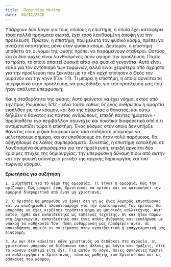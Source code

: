 ```yaml
---
title:  Περαιτέρω Μελέτη
date:  04/12/2020
---
```


Υπάρχουν δύο λόγοι για τους οποίους η επιστήμη, η οποία έχει καταφέρει τόσα πολλά πράγματα σωστά, έχει τόσο λανθασμένη άποψη για την προέλευση. Πρώτον, η επιστήμη, που μελετά τον φυσικό κόσμο, πρέπει να αναζητά απαντήσεις μόνο στον φυσικό κόσμο. Δεύτερον, η επιστήμη υποθέτει ότι οι νόμοι της φύσης πρέπει να παραμείνουν σταθεροί. Ωστόσο, και οι δύο αρχές είναι λανθασμένες όσον αφορά την προέλευση. Πάρτε το πρώτο, το οποίο απαιτεί φυσικά αίτια για φυσικά γεγονότα. Αυτό είναι καλό για τον εντοπισμό των τυφώνων, αλλά είναι χειρότερο από άχρηστο για την προέλευση που ξεκινάει με το «Εν αρχή εποίησεν ο Θεός τον ουρανόν και την γην» (Γεν. 1:1). Τι μπορεί η επιστήμη, η οποία αρνείται το υπερφυσικό στην προέλευση, να μας διδάξει για την προέλευσή μας που ήταν απόλυτα υπερφυσική;

Και η σταθερότητα της φύσης; Αυτό φαίνεται να έχει νόημα, εκτός από την προς Ρωμαίους 5:12 - «Διά τούτο καθώς δι’ ενός ανθρώπου η αμαρτία εισήλθεν εις τον κόσμον, και διά της αμαρτίας ο θάνατος, και ούτω διήλθεν ο θάνατος εις πάντας ανθρώπους, επειδή πάντες ήμαρτον» - προϋποθέτει ένα περιβάλλον ασυνεχές και ποιοτικά διαφορετικό από ό,τι αντιμετωπίζει τώρα η επιστήμη. Ένας κόσμος στον οποίο δεν υπήρξε θάνατος είναι ριζικά διαφορετικός από οτιδήποτε μπορούμε να μελετήσουμε σήμερα, και αν υποθέσουμε ότι ήταν πολύ παρόμοιος, θα οδηγηθούμε σε λάθος συμπεράσματα. Συνεπώς, η επιστήμη καταλήγει σε λανθασμένα συμπεράσματα για την προέλευση, επειδή αρνείται δύο κρίσιμες πτυχές της δημιουργίας: την υπερφυσική δύναμη πίσω από αυτήν και την φυσική ασυνέχεια μεταξύ της αρχικής δημιουργίας και του τωρινού κόσμου.

**Ερωτήσεις για συζήτηση**

`1. Συζητήστε για το θέμα της ομορφιάς. Τι είναι η ομορφιά; Πώς την ορίζουμε; Πώς μπορεί ένας Χριστιανός να ορίσει και να κατανοήσει την ομορφιά διαφορετικά από έναν μη χριστιανό;`

`2. Ο Χριστός θα μπορούσε να έρθει στη γη ως ένας λαμπρός επιστήμονας και να αποζημιωθεί πλουσιοπάροχα για την πρωτοποριακή Του έρευνα. Θα μπορούσε να έχει κερδίσει τεράστια φήμη ως μουσικός καλλιτέχνης. Αντ' αυτού, ήρθε και εκπαιδεύτηκε ως ταπεινός τεχνίτης. Αν και ήταν παρών στη Δημιουργία, εκπαιδεύτηκε σαν ένας απλός άνθρωπος και εκπλήρωσε με υπακοή τα καθήκοντά Του. Πόση ενθάρρυνση μας προσφέρει αυτό, σε οποιοδήποτε σημείο κι αν είμαστε στην εκπαιδευτική ή επαγγελματική μας διαδρομή;`

`3. Αν και δεν καλείται κάθε χριστιανός να διδάσκει στα σχολεία, οι χριστιανοί μπορούν να διδάσκουν τους άλλους με λόγια και πράξεις, είτε το κάνουν σκόπιμα είτε όχι. Για αυτόν το λόγο, ποιες συνήθειες πρέπει να καλλιεργήσει ο Χριστιανός, τόσο ως μαθητής του Χριστού όσο και ως δάσκαλος του κόσμου;`